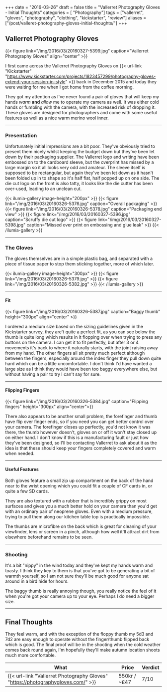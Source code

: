 +++
date = "2016-03-26"
draft = false
title = "Vallerret Photography Gloves - Initial Thoughts"
categories = [ "Photography"]
tags = ["vallerret", "gloves", "photography", "clothing", "kickstarter", "review"]
aliases = ["/post/valleret-photography-gloves-initial-thoughts/"]
+++

## Vallerret Photography Gloves
{{< figure link="/img/2016/03/20160327-5399.jpg" caption="Vallerret Photography Gloves" align="center" >}}

I first came across the Vallerret Photography Gloves on {{< url-link "Kickstarter" "https://www.kickstarter.com/projects/1823457299/photography-gloves-extend-your-session-in-style" >}} back in December 2015 and today they were waiting for me when I got home from the coffee morning.

They got my attention as I've never found a pair of gloves that will keep my hands *warm* **and** *allow* me to operate my camera as well.  It was either cold hands or fumbling with the camera, with the increased risk of dropping it.  These gloves are designed for photographers and come with some useful features as well as a nice warm merino wool inner.

---

### Presentation
Unfortunately initial impressions are a bit poor.  They've obviously tried to present them nicely whilst keeping the budget down but they've been let down by their packaging supplier.  The Vallerret logo and writing have been embossed on to the cardboard sleeve, but the overprint has missed by a large margin so it all looks very odd and amateur.   The sleeve itself is supposed to be rectangular, but again they've been let down as it hasn't been folded up in to shape so it's half flat, half popped up on one side.  The die cut logo on the front is also tatty, it looks like the die cutter has been over-used, leading to an unclean cut.

{{< ilumia-gallery image-height="200px" >}}
{{< figure link="/img/2016/03/20160326-5376.jpg" caption="Overall packaging" >}}
{{< figure link="/img/2016/03/20160326-5378.jpg" caption="Packaging end view" >}}
{{< figure link="/img/2016/03/20160327-5396.jpg" caption="Scruffy die cut logo" >}}
{{< figure link="/img/2016/03/20160327-5398.jpg" caption="Missed over print on embossing and glue leak" >}}
{{< /ilumia-gallery >}}

---

### The Gloves
The gloves themselves are in a simple plastic bag, and separated with a piece of tissue paper to stop them sticking together, more of which later.

{{< ilumia-gallery image-height="300px" >}}
{{< figure link="/img/2016/03/20160326-5379.jpg" >}}
{{< figure link="/img/2016/03/20160326-5382.jpg" >}}
{{< /ilumia-gallery >}}

---

#### Fit
{{< figure link="/img/2016/03/20160326-5387.jpg" caption="Baggy thumb" height="300px" align="center" >}}

I ordered a medium size based on the sizing guidelines given in the Kickstarter survey, they are't quite a perfect fit, as you can see below the thumb is quite long which results in it flopping over when trying to press any buttons on the camera.  I can get it to fit perfectly, but after 3 or 4 movements it's back to where it naturally starts, with the joint raising away from my hand.  The other fingers all sit pretty much perfect although between the fingers, especially around the index finger they pull down quite hard which can be a little uncomfortable.  I don't think I'd have wanted a large size as I think they would have been too baggy everywhere else, but without having a pair to try I can't say for sure.

---

#### Flipping Fingers
{{< figure link="/img/2016/03/20160326-5384.jpg" caption="Flipping fingers" height="300px" align="center">}}

There also appears to be another small problem, the forefinger and thumb have flip over finger ends, so if you need you can get better control over your camera.  The forefinger closes up perfectly, you'd not know it was there, the thumb however doesn't, gloves on or off it won't stay closed up on either hand.  I don't know if this is a manufacturing fault or just how they've been designed, so I'll be contacting Vallerret to ask about it as the idea is that these should keep your fingers completely covered and warm when needed.

---

#### Useful Features
Both gloves feature a small zip up compartment on the back of the hand near to the wrist opening which you could fit a couple of CF cards in, or quite a few SD cards.

They are also textured with a rubber that is incredibly grippy on most surfaces and gives you a much better hold on your camera than you'd get with an ordinary pair of neoprene gloves.  Even with a medium pressure, trying to pull them along our kitchen table top is practically impossible.

The thumbs are microfibre on the back which is great for cleaning of your viewfinder, lens or screen in a pinch, although how well it'll attract dirt from elsewhere beforehand remains to be seen.

---

### Shooting

It's a bit "nippy" in the wind today and they've kept my hands warm and toasty.  I think they key to them is that you've got to be generating a bit of warmth yourself, so I am not sure they'll be much good for anyone sat around in a bird hide for hours.

The baggy thumb is really annoying though, you really notice the feel of it when you're got your camera up to your eye.  Perhaps I do need a bigger size.

---

## Final Thoughts
They feel warm, and with the exception of the floppy thumb my 5d3 and 7d2 are easy enough to operate without the finger/thumb flipped back which is good. The final proof will be in the shooting when the cold weather comes back round again, I'm hopefully they'll make autumn location shoots much more comfortable.

What | Price | Verdict
--- | --- | ---
{{< url-link "Vallerret Photography Gloves" "https://photographygloves.com/" >}} | 550kr / ~&pound;47 | 7/10
